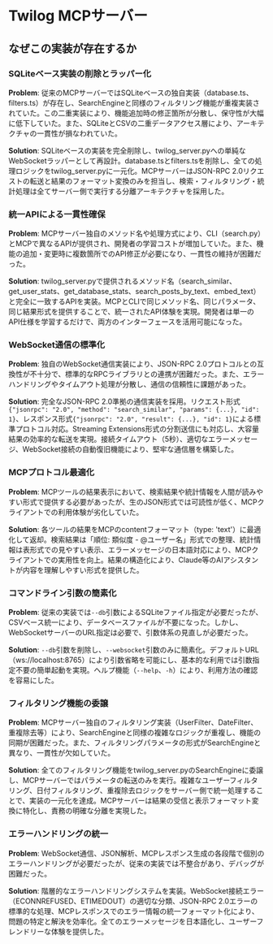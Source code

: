 # Twilog MCPサーバー

## なぜこの実装が存在するか

### SQLiteベース実装の削除とラッパー化
**Problem**: 従来のMCPサーバーではSQLiteベースの独自実装（database.ts、filters.ts）が存在し、SearchEngineと同様のフィルタリング機能が重複実装されていた。この二重実装により、機能追加時の修正箇所が分散し、保守性が大幅に低下していた。また、SQLiteとCSVの二重データアクセス層により、アーキテクチャの一貫性が損なわれていた。

**Solution**: SQLiteベースの実装を完全削除し、twilog_server.pyへの単純なWebSocketラッパーとして再設計。database.tsとfilters.tsを削除し、全ての処理ロジックをtwilog_server.pyに一元化。MCPサーバーはJSON-RPC 2.0リクエストの転送と結果のフォーマット変換のみを担当し、検索・フィルタリング・統計処理は全てサーバー側で実行する分離アーキテクチャを採用した。

### 統一APIによる一貫性確保
**Problem**: MCPサーバー独自のメソッド名や処理方式により、CLI（search.py）とMCPで異なるAPIが提供され、開発者の学習コストが増加していた。また、機能の追加・変更時に複数箇所でのAPI修正が必要になり、一貫性の維持が困難だった。

**Solution**: twilog_server.pyで提供されるメソッド名（search_similar、get_user_stats、get_database_stats、search_posts_by_text、embed_text）と完全に一致するAPIを実装。MCPとCLIで同じメソッド名、同じパラメータ、同じ結果形式を提供することで、統一されたAPI体験を実現。開発者は単一のAPI仕様を学習するだけで、両方のインターフェースを活用可能になった。

### WebSocket通信の標準化
**Problem**: 独自のWebSocket通信実装により、JSON-RPC 2.0プロトコルとの互換性が不十分で、標準的なRPCライブラリとの連携が困難だった。また、エラーハンドリングやタイムアウト処理が分散し、通信の信頼性に課題があった。

**Solution**: 完全なJSON-RPC 2.0準拠の通信実装を採用。リクエスト形式`{"jsonrpc": "2.0", "method": "search_similar", "params": {...}, "id": 1}`、レスポンス形式`{"jsonrpc": "2.0", "result": {...}, "id": 1}`による標準プロトコル対応。Streaming Extensions形式の分割送信にも対応し、大容量結果の効率的な転送を実現。接続タイムアウト（5秒）、適切なエラーメッセージ、WebSocket接続の自動復旧機能により、堅牢な通信層を構築した。

### MCPプロトコル最適化
**Problem**: MCPツールの結果表示において、検索結果や統計情報を人間が読みやすい形式で提供する必要があったが、生のJSON形式では可読性が低く、MCPクライアントでの利用体験が劣化していた。

**Solution**: 各ツールの結果をMCPのcontentフォーマット（type: 'text'）に最適化して返却。検索結果は「順位: 類似度 - @ユーザー名」形式での整理、統計情報は表形式での見やすい表示、エラーメッセージの日本語対応により、MCPクライアントでの実用性を向上。結果の構造化により、Claude等のAIアシスタントが内容を理解しやすい形式を提供した。

### コマンドライン引数の簡素化
**Problem**: 従来の実装では`--db`引数によるSQLiteファイル指定が必要だったが、CSVベース統一により、データベースファイルが不要になった。しかし、WebSocketサーバーのURL指定は必要で、引数体系の見直しが必要だった。

**Solution**: `--db`引数を削除し、`--websocket`引数のみに簡素化。デフォルトURL（ws://localhost:8765）により引数省略を可能にし、基本的な利用では引数指定不要の簡単起動を実現。ヘルプ機能（`--help`、`-h`）により、利用方法の確認を容易にした。

### フィルタリング機能の委譲
**Problem**: MCPサーバー独自のフィルタリング実装（UserFilter、DateFilter、重複除去等）により、SearchEngineと同様の複雑なロジックが重複し、機能の同期が困難だった。また、フィルタリングパラメータの形式がSearchEngineと異なり、一貫性が欠如していた。

**Solution**: 全てのフィルタリング機能をtwilog_server.pyのSearchEngineに委譲し、MCPサーバーではパラメータの転送のみを実行。複雑なユーザーフィルタリング、日付フィルタリング、重複除去ロジックをサーバー側で統一処理することで、実装の一元化を達成。MCPサーバーは結果の受信と表示フォーマット変換に特化し、責務の明確な分離を実現した。

### エラーハンドリングの統一
**Problem**: WebSocket通信、JSON解析、MCPレスポンス生成の各段階で個別のエラーハンドリングが必要だったが、従来の実装では不整合があり、デバッグが困難だった。

**Solution**: 階層的なエラーハンドリングシステムを実装。WebSocket接続エラー（ECONNREFUSED、ETIMEDOUT）の適切な分類、JSON-RPC 2.0エラーの標準的な処理、MCPレスポンスでのエラー情報の統一フォーマット化により、問題の特定と解決を効率化。全てのエラーメッセージを日本語化し、ユーザーフレンドリーな体験を提供した。